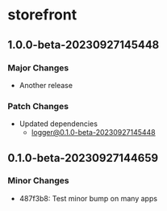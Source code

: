 # storefront

## 1.0.0-beta-20230927145448

### Major Changes

- Another release

### Patch Changes

- Updated dependencies
  - logger@0.1.0-beta-20230927145448

## 0.1.0-beta-20230927144659

### Minor Changes

- 487f3b8: Test minor bump on many apps
